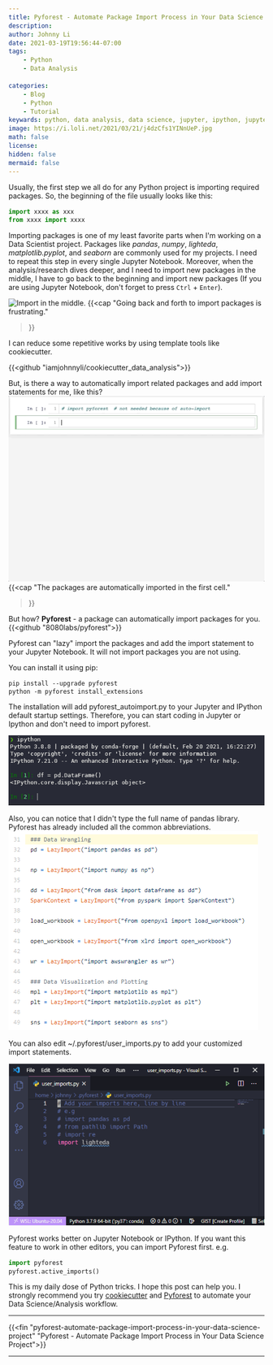 ```yaml
---
title: Pyforest - Automate Package Import Process in Your Data Science Project
description: 
author: Johnny Li
date: 2021-03-19T19:56:44-07:00
tags:
    - Python
    - Data Analysis

categories:
    - Blog
    - Python
    - Tutorial
keywards: python, data analysis, data science, jupyter, ipython, jupyter lab, jupyter notebook. import, library, package, pyforest, cookiecutter, automation, workflow
image: https://i.loli.net/2021/03/21/j4dzCfs1YINnUeP.jpg
math: false
license: 
hidden: false
mermaid: false
---
```


Usually, the first step we all do for any Python project is importing required packages. So, the beginning of the file usually looks like this: 

```python
import xxxx as xxx
from xxxx import xxxx
```

Importing packages is one of my least favorite parts when I'm working on a Data Scientist project. Packages like *pandas*, *numpy*, *lighteda*,  *matplotlib.pyplot*, and *seaborn* are commonly used for my projects. I need to repeat this step in every single Jupyter Notebook. Moreover, when the analysis/research dives deeper, and I need to import new packages in the middle, I have to go back to the beginning and import new packages (If you are using Jupyter Notebook, don't forget to press `Ctrl` + `Enter`).


![Import in the middle. ](https://i.loli.net/2021/03/20/mle46dnAb8zsr1K.gif)
{{<cap 
"Going back and forth to import packages is frustrating."
>}}


I can reduce some repetitive works by using template tools like cookiecutter.  

{{<github "iamjohnnyli/cookiecutter_data_analysis">}}


But, is there a way to automatically import related packages and add import statements for me, like this?
![](https://github.com/8080labs/pyforest/raw/master/examples/assets/pyforest_demo_in_jupyter_notebook.gif)
{{<cap 
"The packages are automatically imported in the first cell."
>}}

But how? **Pyforest** - a package can automatically import packages for you.
{{<github "8080labs/pyforest">}}

Pyforest can "lazy" import the packages and add the import statement to your Jupyter Notebook. It will not import packages you are not using. 

You can install it using pip:
```shell
pip install --upgrade pyforest
python -m pyforest install_extensions
```

The installation will add pyforest_autoimport.py to your Jupyter and IPython default startup settings. Therefore, you can start coding in Jupyter or Ipython and don't need to import pyforest.

![I didn't add the statement for import pandas as pd.](pyforestdemo.png)

Also, you can notice that I didn't type the full name of pandas library. Pyforest has already included all the common abbreviations.
![Pyforest includes many import statements.](sourcecode.png)

You can also edit  ~/.pyforest/user_imports.py to add your customized import statements.

![](user_imports.png)

Pyforest works better on Jupyter Notebook or IPython. If you want this feature to work in other editors, you can import Pyforest first. e.g.
```python
import pyforest
pyforest.active_imports()
```

This is my daily dose of Python tricks. I hope this post can help you. I strongly recommend you try [cookiecutter](https://github.com/iamjohnnyli/cookiecutter_data_analysis) and [Pyforest](https://github.com/8080labs/pyforest) to automate your Data Science/Analysis workflow.

------------------------
{{<fin "pyforest-automate-package-import-process-in-your-data-science-project" "Pyforest - Automate Package Import Process in Your Data Science Project">}}

------------------------